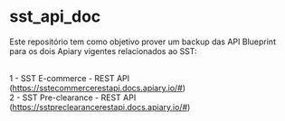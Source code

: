 # sst_api_doc

Este repositório tem como objetivo prover um backup das API Blueprint para os dois Apiary vigentes relacionados ao SST:

<br>1 - SST E-commerce - REST API (https://sstecommercerestapi.docs.apiary.io/#)
<br>2 - SST Pre-clearance - REST API (https://sstpreclearancerestapi.docs.apiary.io/#)
